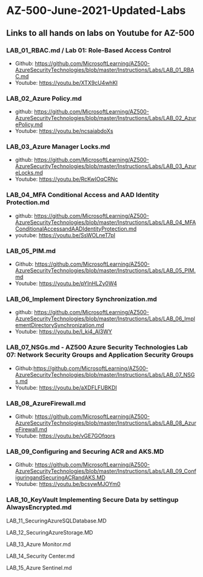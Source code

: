 # AZ-500-June-2021-Updated-Labs
## Links to all hands on labs on Youtube for AZ-500 


### LAB_01_RBAC.md / Lab 01: Role-Based Access Control
- Github: https://github.com/MicrosoftLearning/AZ500-AzureSecurityTechnologies/blob/master/Instructions/Labs/LAB_01_RBAC.md
- Youtube: https://youtu.be/XTX9cU4whKI


### LAB_02_Azure Policy.md
- github: https://github.com/MicrosoftLearning/AZ500-AzureSecurityTechnologies/blob/master/Instructions/Labs/LAB_02_AzurePolicy.md
- Youtube: https://youtu.be/ncsaiabdoXs

### LAB_03_Azure Manager Locks.md
- github: https://github.com/MicrosoftLearning/AZ500-AzureSecurityTechnologies/blob/master/Instructions/Labs/LAB_03_AzureLocks.md
- Youtube: https://youtu.be/RcKwIOqCRNc

### LAB_04_MFA Conditional Access and AAD Identity Protection.md
- github: https://github.com/MicrosoftLearning/AZ500-AzureSecurityTechnologies/blob/master/Instructions/Labs/LAB_04_MFAConditionalAccessandAADIdentityProtection.md
- youtube: https://youtu.be/SsWOLneT7pI

### LAB_05_PIM.md
- Github: https://github.com/MicrosoftLearning/AZ500-AzureSecurityTechnologies/blob/master/Instructions/Labs/LAB_05_PIM.md
- Youtube: https://youtu.be/pYInHLZy0W4

### LAB_06_Implement Directory Synchronization.md
- github: https://github.com/MicrosoftLearning/AZ500-AzureSecurityTechnologies/blob/master/Instructions/Labs/LAB_06_ImplementDirectorySynchronization.md
- Youtube: https://youtu.be/I_ki4_Al3WY

### LAB_07_NSGs.md - AZ500 Azure Security Technologies Lab 07: Network Security Groups and Application Security Groups
- Github:https://github.com/MicrosoftLearning/AZ500-AzureSecurityTechnologies/blob/master/Instructions/Labs/LAB_07_NSGs.md
- Youtube: https://youtu.be/aXDFLFUBKDI

### LAB_08_AzureFirewall.md
- Github: https://github.com/MicrosoftLearning/AZ500-AzureSecurityTechnologies/blob/master/Instructions/Labs/LAB_08_AzureFirewall.md
- Youtube: https://youtu.be/vGE7GOfqors

### LAB_09_Configuring and Securing ACR and AKS.MD
- Github: https://github.com/MicrosoftLearning/AZ500-AzureSecurityTechnologies/blob/master/Instructions/Labs/LAB_09_ConfiguringandSecuringACRandAKS.MD
- Youtube: https://youtu.be/bcsywMJOYm0

### LAB_10_KeyVault Implementing Secure Data by settingup AlwaysEncrypted.md

LAB_11_SecuringAzureSQLDatabase.MD

LAB_12_SecuringAzureStorage.MD

LAB_13_Azure Monitor.md

LAB_14_Security Center.md

LAB_15_Azure Sentinel.md

